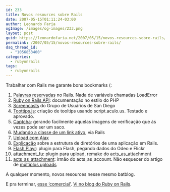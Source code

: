 ```yaml
---
id: 233
title: Novos resources sobre Rails
date: 2007-05-15T01:11:24-03:00
author: Leonardo Faria
ogImage: /images/og-images/233.png
layout: post
guid: https://leonardofaria.net/2007/05/15/novos-resources-sobre-rails/
permalink: /2007/05/15/novos-resources-sobre-rails/
dsq_thread_id:
  - "1056853400"
categories:
  - rubyonrails
tags:
  - rubyonrails
---
```

Trabalhar com Rails me garante bons bookmarks (:

1) [Palavras reservadas](http://wiki.rubyonrails.com/rails/pages/ReservedWords) no Rails. Nada de variáveis chamadas LoadError  
2) [Ruby on Rails API](http://www.railsapi.org/): documentação no estilo do PHP  
3) [Screencasts](http://podcast.sdruby.com/) do Grupo de Usuários de San Diego  
4) [Toottips.js](http://static.twoday.net/matsblog/stuff/Tooltip/Tooltip.Demo.html#tooltipOne): criação de tooltips usando script.aculo.us. Testado e aprovado.  
5) [Captcha](http://vinsol.com/2007/03/23/simple-captcha-10/): gerando facilmente aquelas imagens de verificação que às vezes pode ser um saco.  
6) [Mudando a classe de um link ativo](http://snippets.dzone.com/posts/show/2016), via Rails  
7) [Upload com Ajax](http://sean.treadway.info/demo/upload/)  
8) [Explicação](http://www.michaelwales.com/2006/12/starting-a-rails-application/) sobre a estrutura de diretórios de uma aplicação em Rails.  
9) [Flash Playr](http://jroller.com/page/abstractScope?entry=flash_mp3_imageslideshow_media_player): plugin para Flash, pegando dados do Odeo e Flickr  
10) [attachment_fu](http://clarkware.com/cgi/blosxom/2007/02/24#FileUploadFu): plugin para upload, remake do acts\_as\_attachment  
11) [acts\_as\_attachment](http://technoweenie.stikipad.com/plugins/show/Acts+as+Attachment): irmão do acts\_as\_account. Não esquecer do artigo de [múltiplos uploads](http://www.flex888.com/2007/03/23/multiple-file-upload-with-ruby-on-rails-acts_as_attachment.html)

A qualquer momento, novos resources nesse mesmo batblog.

E pra terminar, [esse &#8216;comercial'](http://www.youtube.com/watch?v=PQbuyKUaKFo). [Vi no blog do Ruby on Rails](http://weblog.rubyonrails.com/2007/5/14/hi-i-m-ruby-on-rails).
